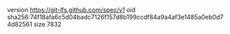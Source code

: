 version https://git-lfs.github.com/spec/v1
oid sha256:74f18afa6c5d04badc7126f157d8b199ccdf84a9a4af3e1485a0eb0d74d82561
size 7832
